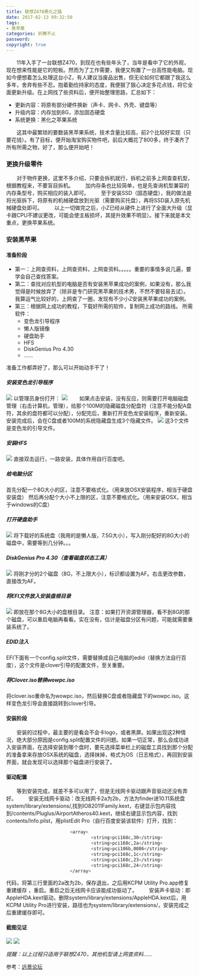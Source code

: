 ```yaml
---
title: 联想Z470黑化之路
date: 2017-02-13 09:32:50
tags: 
- 黑苹果
categories: 折腾不止
password:
copyright: true
---
```

　　11年入手了一台联想Z470，到现在也有些年头了，当年是看中了它的外观，现在想来性能是它的短板。然而为了工作需要，我便又购置了一台高性能电脑。现如今便想着怎么处理这台小Z，有人建议当废品出售，但无论如何它都跟了我这么多年，舍弃有些不忍。抱着勤俭持家的态度，我便狠了狠心决定多花点钱，将它全面更新升级。在上网找了些资料后，便开始整理思路，汇总如下：
* 更新内容：将原有部分硬件换新（声卡、网卡、外壳、键盘等）
* 升级内容：内存加到8G，添加固态硬盘
* 系统更换：黑化之苹果系统

　　这其中最繁琐的要数装黑苹果系统，技术含量比较高，前2个比较好实现（只要花钱）。有了目标，便开始淘宝购买物件吧，前后大概花了800多，终于凑齐了所有所需之物，好了，那么便开始吧！

### 更换升级零件
　　对于物件更换，这里不多介绍，只要会拆机就行，拆机之前多上网查查机型，根据教程来，不要盲目拆机。
　　加内存条也比较简单，也是先查询机型兼容的内存条型号，购买相应的装入即可。
　　至于安装SSD（固态硬盘），我的做法是将光驱拆下，将原有的机械硬盘放到光驱（需要购买托盘），再将SSD装入原先机械硬盘处即可。
　　以上一切做完之后，小Z已经从硬件上进行了全面大升级（显卡跟CPU不建议更改，可能会使主板损坏，其提升效果不明显）。接下来就是本文重点，更换苹果系统。

### 安装黑苹果

#### 准备阶段
* 第一：上网查资料，上网查资料，上网查资料。。。。。重要的事情多说几遍，要学会自己查找答案。
* 第二：查找对应机型的电脑是否有安装黑苹果成功的案例，如果没有，那么我觉得是时候放弃了（除非是专门研究黑苹果的技术男，不然不要轻易去试）。我算运气比较好的，上网查了一圈，发现有不少小Z安装黑苹果成功的案例。
* 第三：根据网上成功的教程，下载好所需的软件，复制网上成功的路线。
	所需软件：
	* 变色龙引导程序
	* 懒人版镜像
	* 硬盘助手
	* HFS
	* DiskGenius Pro 4.30
	* ......

准备工作都弄好了，那么可以开始动手干了！

##### 安装变色龙引导程序
![](/upload_image/20170213/1.png)
以管理员身份打开：
![](/upload_image/20170213/2.png)
　　如果点击安装，没有反应，则需要打开电脑磁盘管理（右击计算机，管理），给那个100M的隐藏磁盘分配盘符（注意不能分配A盘符，其余的盘符都可以分配），分配完后，重新打开变色龙安装程序，重新安装。安装完成后，会在C盘或者100M的系统隐藏盘生成3个隐藏文件。
![](/upload_image/20170213/3.png)
这3个文件是变色龙的引导文件。

##### 安装HFS
![](/upload_image/20170213/4.png)
直接双击运行，一路安装，具体作用自行百度吧。

##### 给电脑分区
首先分配一个8G大小的区，注意不要格式化。（用来放OSX安装程序，相当于硬盘安装盘）
然后再分配个大小不上限的区，注意不要格式化。（用来安装OSX，相当于windows的C盘）
##### 打开硬盘助手
![](/upload_image/20170213/5.png)
将下载好的系统盘（我用的是懒人版，7.5G大小），写入刚分配好的8G大小的磁盘中，需要等到几分钟。。。

##### DiskGenius Pro 4.30（查看磁盘状态工具）
![](/upload_image/20170213/6.png)
将刚才分的2个磁盘（8G，不上限大小），标识都设置为AF。右击更改参数，直接改为AF。

##### 将EFI文件放入安装盘根目录
![](/upload_image/20170213/7.png)
即放在那个8G大小的盘根目录。
注意：如果打开资源管理器，看不到8G的那个磁盘，可以重启电脑再看看。实在没有，估计是磁盘分区有问题，可能就需要重装系统了。

##### EDID注入
EFI下面有一个config.split文件，需要替换成自己电脑的edid（替换方法自行百度），这个文件是clover引导的配置文件，至关重要。

##### 将Clover.iso替换wowpc.iso
将clover.iso重命名为wowpc.iso，然后替换C盘或者隐藏盘下的wowpc.iso。这样变色龙引导会直接跳转到clover引导。

#### 安装阶段
　　安装的过程中，最主要的是看会不会卡logo，或者黑屏。如果出现这2种情况，绝大部分原因是config.split配置文件的问题。如果一切正常，那么会成功进入安装界面，在选择安装到哪个盘时，要先选择菜单栏上的磁盘工具找到那个分配的准备拿来存放OSX系统的磁盘，选择抹掉，格式为OS（日志格式），再回到安装界面，就会发现可以选择那个磁盘进行安装了。

#### 驱动配置
　　等到安装完成，就差不多可以用了，但是无线网卡驱动跟声音驱动还没有弄好。
　　安装无线网卡驱动：改无线网卡2a为2b，方法为finder进10.11系统盘system/library/extensions/,找到IO82011Family.kext，右键显示包内容找到/contents/Pluglus/AirportAtheros40.kext，继续右键显示包内容，找到contents/Info.pilst，用plistEdit Pro（自行百度安装该软件）打开，找到：
```bash
                        <array>
                                <string>pci168c,30</string>
                                <string>pci168c,2a</string>
                                <string>pci106b,0086</string>
                                <string>pci168c,1c</string>
                                <string>pci168c,23</string>
                                <string>pci168c,24</string>
                        </array>
```
代码，将第三行里面的2a改为2b，保存退出，之后用KCPM Utility Pro.app修复重建缓存
，重启。重启之后无线网卡应该能成功驱动了。
　　安装声卡驱动：即AppleHDA.kext驱动，删除system/library/extensions/AppleHDA.kext后，用KCPM Utility Pro进行安装，路径也为system/library/extensions/，安装完成之后重建缓存即可。

#### 截图见证
![](/upload_image/20170213/8.png)
![](/upload_image/20170213/9.png)

*提醒：以上过程只适用于联想Z470，其他机型请上网查资料......*


参考：[远景论坛](http://bbs.pcbeta.com/viewthread-1662315-1-1.html)
